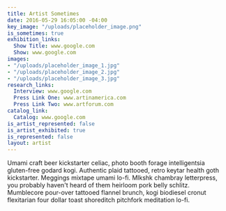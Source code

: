 ```yaml
---
title: Artist Sometimes
date: 2016-05-29 16:05:00 -04:00
key_image: "/uploads/placeholder_image.png"
is_sometimes: true
exhibition_links:
  Show Title: www.google.com
  Show: www.google.com
images:
- "/uploads/placeholder_image_1.jpg"
- "/uploads/placeholder_image_2.jpg"
- "/uploads/placeholder_image_3.jpg"
research_links:
  Interview: www.google.com
  Press Link One: www.artinamerica.com
  Press Link Two: www.artforum.com
catalog_link:
  Catalog: www.google.com
is_artist_represented: false
is_artist_exhibited: true
is_represented: false
layout: artist
---
```


Umami craft beer kickstarter celiac, photo booth forage intelligentsia gluten-free godard kogi. Authentic plaid tattooed, retro keytar health goth kickstarter. Meggings mixtape umami lo-fi. Mlkshk chambray letterpress, you probably haven't heard of them heirloom pork belly schlitz. Mumblecore pour-over tattooed flannel brunch, kogi biodiesel cronut flexitarian four dollar toast shoreditch pitchfork meditation lo-fi.